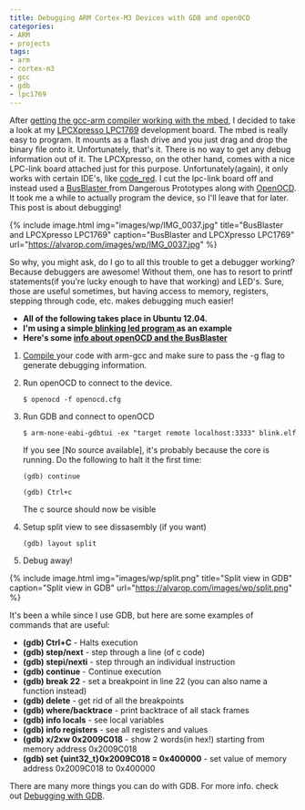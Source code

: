 ```yaml
---
title: Debugging ARM Cortex-M3 Devices with GDB and openOCD
categories:
- ARM
- projects
tags:
- arm
- cortex-m3
- gcc
- gdb
- lpc1769
---
```


After <a title="GCC-ARM for Cortex-M3 on Ubuntu" href="http://alvarop.com/2013/02/gcc-arm-for-cortex-m3-on-ubuntu/">getting the gcc-arm compiler working with the mbed</a>, I decided to take a look at my <a href="http://www.lpctools.com/lpc1768.lpcxpresso.aspx">LPCXpresso LPC1769</a> development board. The mbed is really easy to program. It mounts as a flash drive and you just drag and drop the binary file onto it. Unfortunately, that's it. There is no way to get any debug information out of it. The LPCXpresso, on the other hand, comes with a nice LPC-link board attached just for this purpose. Unfortunately(again), it only works with certain IDE's, like <a href="http://www.code-red-tech.com/">code\_red</a>. I cut the lpc-link board off and instead used a <a href="http://dangerousprototypes.com/docs/Bus_Blaster">BusBlaster </a>from Dangerous Prototypes along with <a href="http://openocd.sourceforge.net/">OpenOCD</a>. It took me a while to actually program the device, so I'll leave that for later. This post is about debugging!

{% include image.html
            img="images/wp/IMG_0037.jpg"
            title="BusBlaster and LPCXpresso LPC1769"
            caption="BusBlaster and LPCXpresso LPC1769"
            url="https://alvarop.com/images/wp/IMG_0037.jpg" %}

So why, you might ask, do I go to all this trouble to get a debugger working? Because debuggers are awesome! Without them, one has to resort to printf statements(if you're lucky enough to have that working) and LED's. Sure, those are useful sometimes, but having access to memory, registers, stepping through code, etc. makes debugging much easier!

* <strong>All of the following takes place in Ubuntu 12.04.</strong>
* <strong>I'm using a simple<a href="https://github.com/alvarop/arm-gcc-barebones/blob/master/main.c"> blinking led program </a>as an example</strong>
* <strong>Here's some <a href="http://dangerousprototypes.com/docs/Bus_Blaster_OpenOCD_guide">info about openOCD and the BusBlaster</a></strong>


1. <a href="http://alvarop.com/2013/02/gcc-arm-for-cortex-m3-on-ubuntu/">Compile </a>your code with arm-gcc and make sure to pass the -g flag to generate debugging information.

2. Run openOCD to connect to the device.

    `$ openocd -f openocd.cfg`

3. Run GDB and connect to openOCD

    `$ arm-none-eabi-gdbtui -ex "target remote localhost:3333" blink.elf`

    If you see [No source available], it's probably because the core is running. Do the following to halt it the first time:

    `(gdb) continue`

    `(gdb) Ctrl+c`

    The c source should now be visible

4. Setup split view to see dissasembly (if you want)

    `(gdb) layout split`

5. Debug away!

{% include image.html
            img="images/wp/split.png"
            title="Split view in GDB"
            caption="Split view in GDB"
            url="https://alvarop.com/images/wp/split.png" %}

It's been a while since I use GDB, but here are some examples of commands that are useful:

* <strong>(gdb) Ctrl+C</strong> - Halts execution
* <strong>(gdb) step/next</strong> - step through a line (of c code)
* <strong>(gdb) stepi/nexti</strong> - step through an individual instruction
* <strong>(gdb) continue</strong> - Continue execution
* <strong>(gdb) break 22</strong> - set a breakpoint in line 22 (you can also name a function instead)
* <strong>(gdb) delete</strong> - get rid of all the breakpoints
* <strong>(gdb) where/backtrace</strong> - print backtrace of all stack frames
* <strong>(gdb) info locals</strong> - see local variables
* <strong>(gdb) info registers</strong> - see all registers and values
* <strong>(gdb) x/2xw 0x2009C018</strong> - show 2 words(in hex!) starting from memory address 0x2009C018
* <strong>(gdb) set {uint32_t}0x2009C018 = 0x400000</strong> - set value of memory address 0x2009C018 to 0x400000

There are many more things you can do with GDB. For more info. check out <a href=" http://www.delorie.com/gnu/docs/gdb/gdb_toc.html">Debugging with GDB</a>.

